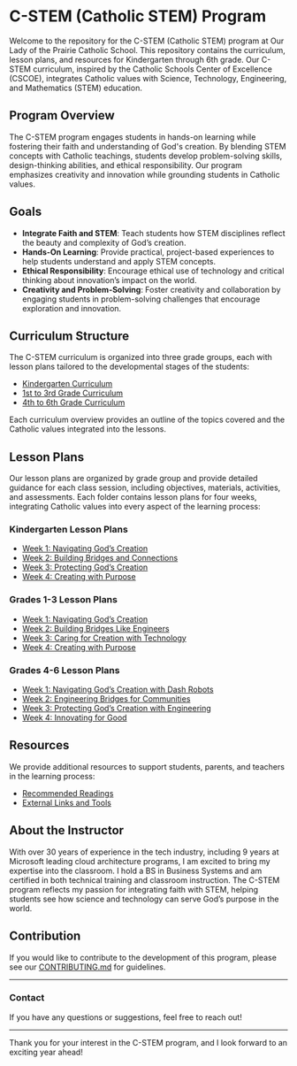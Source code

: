 # C-STEM (Catholic STEM) Program

Welcome to the repository for the C-STEM (Catholic STEM) program at Our Lady of the Prairie Catholic School. This repository contains the curriculum, lesson plans, and resources for Kindergarten through 6th grade. Our C-STEM curriculum, inspired by the Catholic Schools Center of Excellence (CSCOE), integrates Catholic values with Science, Technology, Engineering, and Mathematics (STEM) education.

## Program Overview

The C-STEM program engages students in hands-on learning while fostering their faith and understanding of God's creation. By blending STEM concepts with Catholic teachings, students develop problem-solving skills, design-thinking abilities, and ethical responsibility. Our program emphasizes creativity and innovation while grounding students in Catholic values.

## Goals

- **Integrate Faith and STEM**: Teach students how STEM disciplines reflect the beauty and complexity of God’s creation.
- **Hands-On Learning**: Provide practical, project-based experiences to help students understand and apply STEM concepts.
- **Ethical Responsibility**: Encourage ethical use of technology and critical thinking about innovation’s impact on the world.
- **Creativity and Problem-Solving**: Foster creativity and collaboration by engaging students in problem-solving challenges that encourage exploration and innovation.

## Curriculum Structure

The C-STEM curriculum is organized into three grade groups, each with lesson plans tailored to the developmental stages of the students:

- [Kindergarten Curriculum](./Curriculum/Kindergarten_Curriculum.md)
- [1st to 3rd Grade Curriculum](./Curriculum/1-3_Curriculum.md)
- [4th to 6th Grade Curriculum](./Curriculum/4-6_Curriculum.md)

Each curriculum overview provides an outline of the topics covered and the Catholic values integrated into the lessons.

## Lesson Plans

Our lesson plans are organized by grade group and provide detailed guidance for each class session, including objectives, materials, activities, and assessments. Each folder contains lesson plans for four weeks, integrating Catholic values into every aspect of the learning process:

### Kindergarten Lesson Plans
- [Week 1: Navigating God’s Creation](./LessonPlans/Kindergarten/Navigating%20God's%20Creation.md)
- [Week 2: Building Bridges and Connections](./LessonPlans/Kindergarten/Building%20Bridges%20and%20Connections.md)
- [Week 3: Protecting God’s Creation](./LessonPlans/Kindergarten/Protecting%20God's%20Creation.md)
- [Week 4: Creating with Purpose](./LessonPlans/Kindergarten/Creating%20with%20Purpose.md)

### Grades 1-3 Lesson Plans
- [Week 1: Navigating God’s Creation](./LessonPlans/Grades1-3/Navigating%20God's%20Creation.md)
- [Week 2: Building Bridges Like Engineers](./LessonPlans/Grades1-3/Building%20Bridges%20Like%20Engineers.md)
- [Week 3: Caring for Creation with Technology](./LessonPlans/Grades1-3/Caring%20for%20Creation%20with%20Technology.md)
- [Week 4: Creating with Purpose](./LessonPlans/Grades1-3/Creating%20with%20Purpose.md)

### Grades 4-6 Lesson Plans
- [Week 1: Navigating God’s Creation with Dash Robots](./LessonPlans/Grades4-6/Navigating%20God's%20Creation%20with%20Dash%20Robots.md)
- [Week 2: Engineering Bridges for Communities](./LessonPlans/Grades4-6/Engineering%20Bridges%20for%20Communities.md)
- [Week 3: Protecting God’s Creation with Engineering](./LessonPlans/Grades4-6/Protecting%20God's%20Creation%20with%20Engineering.md)
- [Week 4: Innovating for Good](./LessonPlans/Grades4-6/Innovating%20for%20Good.md)

## Resources

We provide additional resources to support students, parents, and teachers in the learning process:

- [Recommended Readings](./Resources/Recommended_Readings.md)
- [External Links and Tools](./Resources/External_Links.md)

## About the Instructor

With over 30 years of experience in the tech industry, including 9 years at Microsoft leading cloud architecture programs, I am excited to bring my expertise into the classroom. I hold a BS in Business Systems and am certified in both technical training and classroom instruction. The C-STEM program reflects my passion for integrating faith with STEM, helping students see how science and technology can serve God’s purpose in the world.

## Contribution

If you would like to contribute to the development of this program, please see our [CONTRIBUTING.md](./CONTRIBUTING.md) for guidelines.

---

### Contact

If you have any questions or suggestions, feel free to reach out!

---

Thank you for your interest in the C-STEM program, and I look forward to an exciting year ahead!
